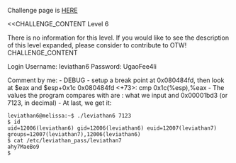Challenge page is <a href="http://www.overthewire.org/wargames/leviathan/leviathan6.shtml">HERE</a>

<<CHALLENGE_CONTENT
Level 6

There is no information for this level.
If you would like to see the description of this level expanded, please consider to contribute to OTW!
CHALLENGE_CONTENT

Login
	Username: leviathan6
	Password: UgaoFee4li

Comment by me:
	- DEBUG
	- setup a break point at 0x080484fd, then look at $eax and $esp+0x1c
		0x080484fd <+73>:	cmp    0x1c(%esp),%eax
	- The values the program compares with are : what we input and 0x00001bd3 (or 7123, in decimal)
	- At last, we get it:

	leviathan6@melissa:~$ ./leviathan6 7123
	$ id
	uid=12006(leviathan6) gid=12006(leviathan6) euid=12007(leviathan7) groups=12007(leviathan7),12006(leviathan6)
	$ cat /etc/leviathan_pass/leviathan7
	ahy7MaeBo9
	$ 
